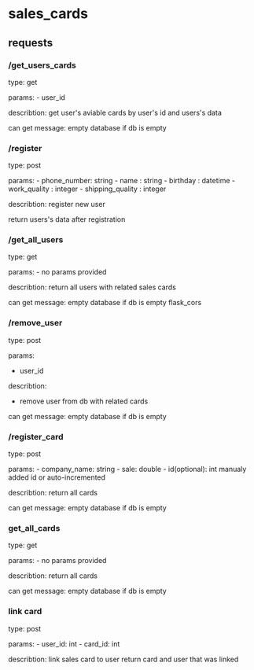 # sales_cards
##  requests

### /get_users_cards

  type:
    get
  
  params:
    - user_id
  
  describtion:
    get user's aviable cards by user's id and users's data
  
  can get message: empty database if db is empty

### /register
  
  type:
    post
  
  params:
    - phone_number: string
    - name : string
    - birthday : datetime
    - work_quality : integer
    - shipping_quality : integer
  
  describtion:
    register new user
  
  return users's data after registration
  
### /get_all_users
  
  type:
    get
  
  params:
    - no params provided
  
  describtion:
    return all users with related sales cards
    
  can get message: empty database if db is empty
flask_cors

### /remove_user
  
  type:
    post
  
  params:
  - user_id
  
  describtion:
  - remove user from db with related cards
  
  can get message: empty database if db is empty

### /register_card

  type: 
    post
  
  params:
    - company_name: string
    - sale: double
    - id(optional): int manualy added id or auto-incremented

  describtion:
    return all cards
    
  can get message: empty database if db is empty
  
### get_all_cards
  
  type:
    get
  
  params:
    - no params provided
  
  describtion:
    return all cards 
    
  can get message: empty database if db is empty

### link card
  
  type:
    post
    
  params:
    - user_id: int
    - card_id: int
  
  describtion:
    link sales card to user
    return card and user that was linked
  
